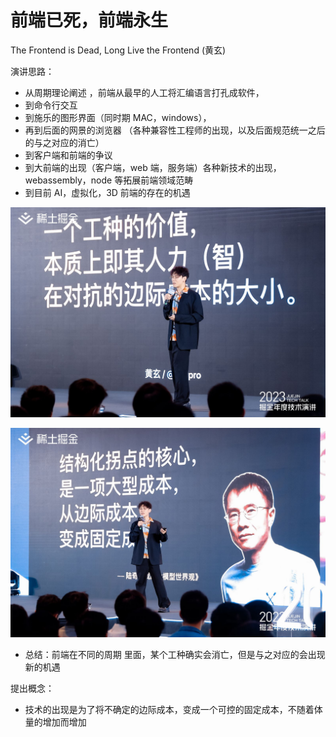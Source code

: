 # 前端已死，前端永生

The Frontend is Dead, Long Live the Frontend (黄玄)

演讲思路：

- 从周期理论阐述 ，前端从最早的人工将汇编语言打孔成软件，
- 到命令行交互
- 到施乐的图形界面（同时期 MAC，windows），
- 再到后面的网景的浏览器 （各种兼容性工程师的出现，以及后面规范统一之后的与之对应的消亡）
- 到客户端和前端的争议
- 到大前端的出现（客户端，web 端，服务端）各种新技术的出现，webassembly，node 等拓展前端领域范畴
- 到目前 AI，虚拟化，3D 前端的存在的机遇

![Alt text](./imgs/工种的价值.png)

![Alt text](./imgs/结构化拐点.png)

- 总结：前端在不同的周期 里面，某个工种确实会消亡，但是与之对应的会出现新的机遇

提出概念：

- 技术的出现是为了将不确定的边际成本，变成一个可控的固定成本，不随着体量的增加而增加